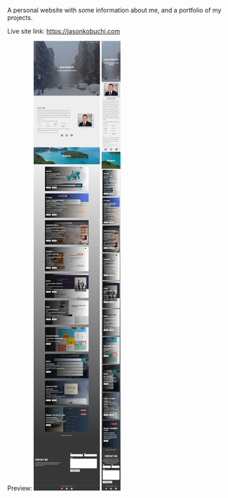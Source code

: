 A personal website with some information about me, and a portfolio of my projects.

Live site link: https://jasonkobuchi.com

Preview:
![Desktop preview](https://github.com/kabocha23/Portfolio-website/blob/main/src/Static/img/portfolio-preview-dt.jpeg)
![Desktop preview](https://github.com/kabocha23/Portfolio-website/blob/main/src/Static/img/portfolio-preview-mb.jpeg)
